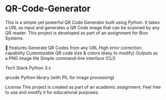 # QR-Code-Generator

This is a simple yet powerful QR Code Generator built using Python. It takes a URL as input and generates a QR Code image that can be scanned by any QR reader. This project is developed as part of an assignment for Biox Systems.

🚀 Features
Generate QR Codes from any URL
High error correction capability
Customizable QR code size & colors (easy to modify)
Outputs as a PNG image file
Simple command-line interface (CLI)

Tech Stack
Python 3.x 

qrcode Python library (with PIL for image processing)

License
This project is created as part of an academic assignment. Feel free to use and modify it for educational purposes. 

